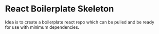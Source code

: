 # React Boilerplate Skeleton

Idea is to create a boilerplate react repo which can be pulled and be ready for use with minimum dependencies.